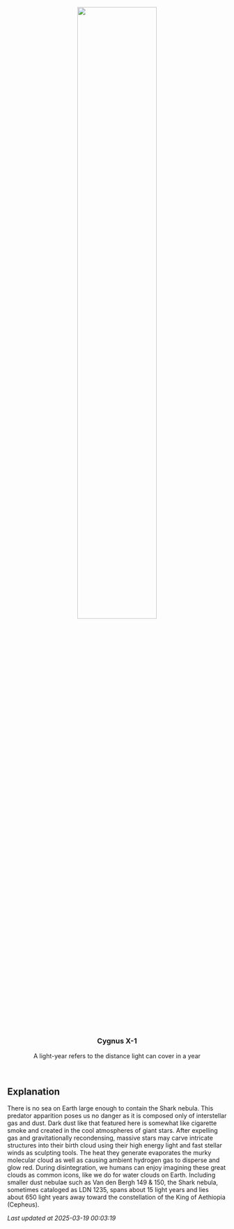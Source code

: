 <p align='center'>
    <img src='https://apod.nasa.gov/apod/image/2503/Shark_Martin_960.jpg' width='60%' />
    <h3 align="center">Cygnus X-1</h3>
    <p align="center">A light-year refers to the distance light can cover in a year</p>
</p>
<br/>

Explanation
--
There is no sea on Earth large enough to contain the Shark nebula. This predator apparition poses us no danger as it is composed only of interstellar gas and dust. Dark dust like that featured here is somewhat like cigarette smoke and created in the cool atmospheres of giant stars. After expelling gas and gravitationally recondensing, massive stars may carve intricate structures into their birth cloud using their high energy light and fast stellar winds as sculpting tools.  The heat they generate evaporates the murky molecular cloud as well as causing ambient hydrogen gas to disperse and glow red.  During disintegration, we humans can enjoy imagining these great clouds as common icons, like we do for water clouds on Earth. Including smaller dust nebulae such as Van den Bergh 149 & 150, the Shark nebula, sometimes cataloged as LDN 1235,  spans about 15 light years and lies about 650 light years away toward the constellation of the King of Aethiopia (Cepheus).


*Last updated at 2025-03-19 00:03:19*
